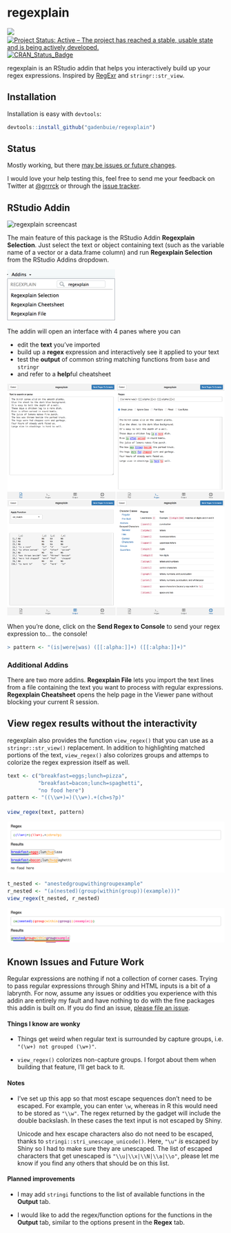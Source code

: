 regexplain
================

<!-- [![packageversion](https://img.shields.io/github/description/v/gadenbuie/regexplain.svg)](commits/master) -->

![](https://img.shields.io/badge/lifecycle-experimental-orange.svg)
[![Project Status: Active – The project has reached a stable, usable
state and is being actively
developed.](http://www.repostatus.org/badges/latest/active.svg)](http://www.repostatus.org/#active)
[![CRAN\_Status\_Badge](http://www.r-pkg.org/badges/version/regexplain)](https://cran.r-project.org/package=regexplain)
<!-- [![Last-changedate](https://img.shields.io/badge/last%20change-2018--03--13-yellowgreen.svg)](/commits/master) -->

<!-- Links -->

regexplain is an RStudio addin that helps you interactively build up
your regex expressions. Inspired by [RegExr](https://regexr.com/) and
`stringr::str_view`.

## Installation

Installation is easy with `devtools`:

``` r
devtools::install_github("gadenbuie/regexplain")
```

## Status

Mostly working, but there [may be issues or future changes](#issues).

I would love your help testing this, feel free to send me your feedback
on Twitter at [@grrrck](https://twitter.com/grrrck) or through the
[issue tracker](https://github.com/gadenbuie/regexplain).

## RStudio Addin

![regexplain screencast](docs/gadget-screencast.gif)

The main feature of this package is the RStudio Addin **Regexplain
Selection**. Just select the text or object containing text (such as the
variable name of a vector or a data.frame column) and run **Regexplain
Selection** from the RStudio Addins
dropdown.

<img src="docs/rstudio-addin-list.png" width = "250px;" alt="regexplain in the Rstudio Addins dropdown">

The addin will open an interface with 4 panes where you can

  - edit the **text** you’ve imported
  - build up a **regex** expression and interactively see it applied to
    your text
  - test the **output** of common string matching functions from `base`
    and `stringr`
  - and refer to a **help**ful cheatsheet

![The panes of regexplain](docs/regexplain-gadget-tabs.png)

When you’re done, click on the **Send Regex to Console** to send your
regex expression to… the console\!

``` r
> pattern <- "(is|were|was) ([[:alpha:]]+) ([[:alpha:]]+)"
```

### Additional Addins

There are two more addins. **Regexplain File** lets you import the text
lines from a file containing the text you want to process with regular
expressions. **Regexplain Cheatsheet** opens the help page in the Viewer
pane without blocking your current R session.

## View regex results without the interactivity

regexplain also provides the function `view_regex()` that you can use as
a `stringr::str_view()` replacement. In addition to highlighting matched
portions of the text, `view_regex()` also colorizes groups and attemps
to colorize the regex expression itself as well.

``` r
text <- c("breakfast=eggs;lunch=pizza",
          "breakfast=bacon;lunch=spaghetti", 
          "no food here")
pattern <- "((\\w+)=)(\\w+).+(ch=s?p)"

view_regex(text, pattern)
```

![Example `view_regex(text, pattern)`.](docs/view-regex.png)

``` r
t_nested <- "anestedgroupwithingroupexample"
r_nested <- "(a(nested)(group(within(group))(example)))"
view_regex(t_nested, r_nested)
```

![Example of nested groups](docs/view-nested.png)

## Known Issues and Future Work

Regular expressions are nothing if not a collection of corner cases.
Trying to pass regular expressions through Shiny and HTML inputs is a
bit of a labrynth. For now, assume any issues or oddities you experience
with this addin are entirely my fault and have nothing to do with the
fine packages this addin is built on. If you do find an issue, [please
file an issue](https://github.com/gadenbuie/regexplain).

#### Things I know are wonky

  - Things get weird when regular text is surrounded by capture groups,
    i.e. `"(\w+) not grouped (\w+)"`.

  - `view_regex()` colorizes non-capture groups. I forgot about them
    when building that feature, I’ll get back to it.

#### Notes

  - I’ve set up this app so that most escape sequences don’t need to be
    escaped. For example, you can enter `\w`, whereas in R this would
    need to be stored as `"\\w"`. The regex returned by the gadget will
    include the double backslash. In these cases the text input is not
    escaped by Shiny.
    
    Unicode and hex escape characters also do not need to be escaped,
    thanks to `stringi::stri_unescape_unicode()`. Here, `"\u"` *is*
    escaped by Shiny so I had to make sure they are unescaped. The list
    of escaped characters that get unescaped is `"\\u|\\x|\\N|\\a|\\o"`,
    please let me know if you find any others that should be on this
    list.

#### Planned improvements

  - I may add `stringi` functions to the list of available functions in
    the **Output** tab.

  - I would like to add the regex/function options for the functions in
    the **Output** tab, similar to the options present in the **Regex**
    tab.
